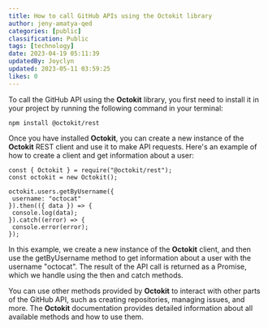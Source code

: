 ```yaml
---
title: How to call GitHub APIs using the Octokit library
author: jeny-amatya-qed
categories: [public]
classification: Public
tags: [technology]
date: 2023-04-19 05:11:39
updatedBy: Joyclyn
updated: 2023-05-11 03:59:25
likes: 0
---
```


To call the GitHub API using the **Octokit** library, you first need to install it in your project by running the following command in your terminal:

```
npm install @octokit/rest
```

Once you have installed **Octokit**, you can create a new instance of the **Octokit** REST client and use it to make API requests. Here's an example of how to create a client and get information about a user:

```
const { Octokit } = require("@octokit/rest");
const octokit = new Octokit();

octokit.users.getByUsername({
 username: "octocat"
}).then(({ data }) => {
 console.log(data);
}).catch((error) => {
 console.error(error);
});
```

In this example, we create a new instance of the **Octokit** client, and then use the getByUsername method to get information about a user with the username "octocat". The result of the API call is returned as a Promise, which we handle using the then and catch methods.

You can use other methods provided by **Octokit** to interact with other parts of the GitHub API, such as creating repositories, managing issues, and more. The **Octokit** documentation provides detailed information about all available methods and how to use them.
